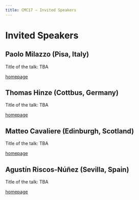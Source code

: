 ```yaml
---
title: CMC17 – Invited Speakers
---
```


Invited Speakers
====================

Paolo Milazzo (Pisa, Italy)
----------------------------------

Title of the talk: TBA

[homepage](http://pages.di.unipi.it/milazzo/)

Thomas Hinze (Cottbus, Germany)
---------------------------------------

Title of the talk: TBA

[homepage](http://www.molecular-computing.de/)

Matteo Cavaliere (Edinburgh, Scotland)
-----------------------------------------------

Title of the talk: TBA

[homepage](https://sites.google.com/site/researchcavaliere/)

Agustín Riscos-Núñez (Sevilla, Spain)
----------------------------------------------

Title of the talk: TBA

[homepage](http://www.cs.us.es/~ariscosn/)
